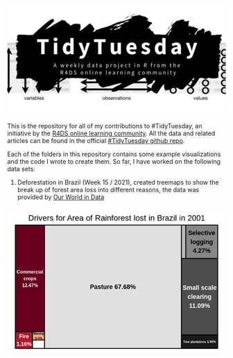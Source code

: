 ![](tt_logo.png)

This is the repository for all of my contributions to #TidyTuesday, an initiative by the [R4DS online learning community](https://www.rfordatasci.com/). All the data and related articles can be found in the official [#TidyTuesday github repo](https://github.com/rfordatascience/tidytuesday).

Each of the folders in this repository contains some example visualizations and the code I wrote to create them. So far, I have worked on the following data sets:
  <ol>
    <li> Deforestation in Brazil (Week 15 / 2021), created treemaps to show the break up of forest area loss into different reasons, the data was provided by <a href= "https://ourworldindata.org/">Our World in Data</a></li>
  </ol>
  
  ![](W15_Deforestation_in_Brazil/drivers_rainforest_loss.gif)
